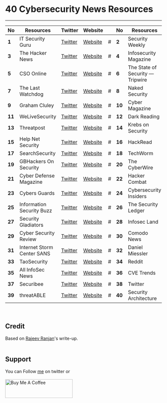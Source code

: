 # 40 Cybersecurity News Resources

-------
No | Resources | Twitter | Website | | No | Resources | Twitter | Website
------- | ------- | ------- | ------- | ------- | ------- | ------- | ------- | -------
**1** |  IT Security Guru | [Twitter](https://twitter.com/IT_SecGuru) | [Website](https://www.itsecurityguru.org/) | # | **2** |  Security Weekly | [Twitter](https://twitter.com/SecWeekly) | [Website](https://securityweekly.com/)
**3** |  The Hacker News | [Twitter](https://twitter.com/thehackersnews) | [Website](https://thehackernews.com/) | # | **4** |  Infosecurity Magazine | [Twitter](https://twitter.com/InfosecurityMag) | [Website](https://www.infosecurity-magazine.com/)
**5** |  CSO Online | [Twitter](https://twitter.com/CSOonline) | [Website](https://www.csoonline.com/) | # | **6** |  The State of Security — Tripwire | [Twitter](https://twitter.com/TripwireInc) | [Website](https://www.tripwire.com/state-of-security/)
**7** |  The Last Watchdog | [Twitter](https://twitter.com/watchdogdev) | [Website](https://www.lastwatchdog.com/) | # | **8** |  Naked Security | [Twitter](https://twitter.com/nakedsecurity) | [Website](https://nakedsecurity.sophos.com/)
**9** |  Graham Cluley | [Twitter](https://twitter.com/gcluley) | [Website](https://grahamcluley.com/) | # | **10** |  Cyber Magazine | [Twitter](https://twitter.com/cyber_magbmg) | [Website](https://cybermagazine.com/)
**11** |  WeLiveSecurity | [Twitter](https://twitter.com/welivesecurity) | [Website](https://www.welivesecurity.com/) | # | **12** |  Dark Reading | [Twitter](https://twitter.com/DarkReading) | [Website](https://www.darkreading.com/)
**13** |  Threatpost | [Twitter](https://twitter.com/threatpost) | [Website](https://threatpost.com/) | # | **14** |  Krebs on Security | [Twitter](https://twitter.com/briankrebs) | [Website](https://krebsonsecurity.com/)
**15** |  Help Net Security | [Twitter](https://twitter.com/helpnetsecurity) | [Website](https://www.helpnetsecurity.com/) | # | **16** |  HackRead | [Twitter](https://twitter.com/HackRead) | [Website](https://www.hackread.com/)
**17** |  SearchSecurity | [Twitter](https://twitter.com/SearchSecurity) | [Website](https://www.techtarget.com/searchsecurity/) | # | **18** |  TechWorm | [Twitter](https://twitter.com/techworm_in) | [Website](https://www.techworm.net/)
**19** |  GBHackers On Security | [Twitter](https://twitter.com/gbhackers_news) | [Website](https://gbhackers.com/) | # | **20** |  The CyberWire | [Twitter](https://twitter.com/thecyberwire) | [Website](https://thecyberwire.com/)
**21** |  Cyber Defense Magazine | [Twitter](https://twitter.com/cyberdefensemag) | [Website](https://www.cyberdefensemagazine.com/) | # | **22** |  Hacker Combat | [Twitter](https://twitter.com/hacker_combat) | [Website](https://hackercombat.com/)
**23** |  Cybers Guards | [Twitter](https://twitter.com/cybers_guards) | [Website](https://cyberguards.com/) | # | **24** |  Cybersecurity Insiders | [Twitter](https://twitter.com/Cybersecinsider) | [Website](https://www.cybersecurity-insiders.com/)
**25** |  Information Security Buzz | [Twitter](https://twitter.com/Info_Sec_Buzz) | [Website](https://informationsecuritybuzz.com/) | # | **26** |  The Security Ledger | [Twitter](https://twitter.com/securityledger) | [Website](https://securityledger.com/)
**27** |  Security Gladiators | [Twitter](https://twitter.com/security_gs) | [Website](https://securitygladiators.com/) | # | **28** |  Infosec Land | [Twitter](https://twitter.com/infosecedu) | [Website](https://www.infosecinstitute.com/)
**29** |  Cyber Security Review | [Twitter](https://twitter.com/cybersecurityre) | [Website](https://www.cybersecurity-review.com/) | # | **30** |  Comodo News | [Twitter](https://twitter.com/comodonews) | [Website](https://blog.comodo.com/)
**31** |  Internet Storm Center SANS | [Twitter](https://twitter.com/sans_isc) | [Website](https://isc.sans.edu/) | # | **32** |  Daniel Miessler | [Twitter](https://twitter.com/DanielMiessler) | [Website](https://danielmiessler.com/)
**33** |  TaoSecurity | [Twitter](https://twitter.com/taosecurity) | [Website](https://www.taosecurity.com/) | # | **34** |  Reddit | [Twitter](https://twitter.com/Reddit) | [Website](https://www.redditinc.com/)
**35** |  All InfoSec News | [Twitter](https://twitter.com/infosecnews_) | [Website](https://allinfosecnews.com/) | # | **36** |  CVE Trends | [Twitter](https://twitter.com/CVEtrends) | [Website](https://cvetrends.com/)
**37** |  Securibee | [Twitter](https://twitter.com/securibee) | [Website](https://securib.ee/) | # | **38** |  Twitter | [Twitter]() | [Website](https://twitter.com/?lang=en)
**39** |  threatABLE | [Twitter](https://twitter.com/threatable) | [Website](https://www.threatable.io/)| # | **40** |  Security Architecture | [Twitter](https://twitter.com/secarchpodcast) | [Website](https://www.security-architecture.org/)

<br>


## Credit
Based on [Rajeev Ranjan](https://medium.com/@rajeevranjancom/39-cybersecurity-news-resources-3ecc86ae6124)'s write-up.
<br>&nbsp;

## Support
You can Follow [me](https://twitter.com/iamfuche) on twitter or
<br><br><a href="https://www.buymeacoffee.com/iamfuche" target="_blank"><img src="https://cdn.buymeacoffee.com/buttons/v2/default-yellow.png" alt="Buy Me A Coffee" style="height: 60px !important;width: 217px !important;" ></a>
